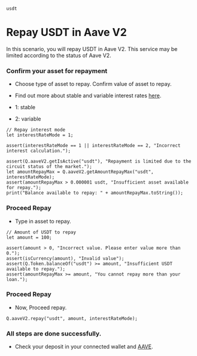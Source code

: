 ```meta-Currency
usdt
```

# Repay USDT in Aave V2

In this scenario, you will repay USDT in Aave V2. This service may be limited according to the status of Aave V2.

### Confirm your asset for repayment

- Choose type of asset to repay. Confirm value of asset to repay.
- Find out more about stable and variable interest rates [here](https://docs.aave.com/faq/borrowing#what-is-the-difference-between-stable-and-variable-rate).

- 1: stable
- 2: variable

```input-Dynamic
// Repay interest mode
let interestRateMode = 1;
```

```input-Verify
assert(interestRateMode == 1 || interestRateMode == 2, "Incorrect interest calculation.");
```

```output-Dynamic
assert(Q.aaveV2.getIsActive("usdt"), "Repayment is limited due to the circuit status of the market.");
let amountRepayMax = Q.aaveV2.getAmountRepayMax("usdt", interestRateMode);
assert(amountRepayMax > 0.000001 usdt, "Insufficient asset available for repay.");
print("Balance available to repay: " + amountRepayMax.toString());
```

### Proceed Repay

- Type in asset to repay.

```input USDT
// Amount of USDT to repay
let amount = 100;
```

```input-Verify
assert(amount > 0, "Incorrect value. Please enter value more than 0.");
assert(isCurrency(amount), "Invalid value");
assert(Q.Token.balanceOf("usdt") >= amount, "Insufficient USDT available to repay.");
assert(amountRepayMax >= amount, "You cannot repay more than your loan.");
```

### Proceed Repay

- Now, Proceed repay.

```taster
Q.aaveV2.repay("usdt", amount, interestRateMode);
```

### All steps are done successfully.

- Check your deposit in your connected wallet and [AAVE](https://app.aave.com/#/dashboard).
